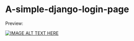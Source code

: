 # A-simple-django-login-page

Preview:

 [![IMAGE ALT TEXT HERE](https://img.youtube.com/vi/BWto7qWAnik/0.jpg)](https://www.youtube.com/watch?v=BWto7qWAnik)
